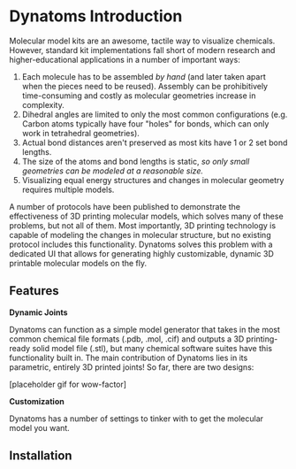 # Dynatoms Introduction

Molecular model kits are an awesome, tactile way to visualize chemicals. However, standard kit implementations fall short of modern research and higher-educational applications in a number of important ways:

1. Each molecule has to be assembled *by hand* (and later taken apart when the pieces need to be reused). Assembly can be prohibitively time-consuming and costly as molecular geometries increase in complexity.
2. Dihedral angles are limited to only the most common configurations (e.g. Carbon atoms typically have four "holes" for bonds, which can only work in tetrahedral geometries).
3. Actual bond distances aren't preserved as most kits have 1 or 2 set bond lengths.
4. The size of the atoms and bond lengths is static, *so only small geometries can be modeled at a reasonable size.*
5. Visualizing equal energy structures and changes in molecular geometry requires multiple models.

A number of protocols have been published to demonstrate the effectiveness of 3D printing molecular models, which solves many of these problems, but not all of them. Most importantly, 3D printing technology is capable of modeling the changes in molecular structure, but no existing protocol includes this functionality. Dynatoms solves this problem with a dedicated UI that allows for generating highly customizable, dynamic 3D printable molecular models on the fly.

## Features

**Dynamic Joints**

Dynatoms can function as a simple model generator that takes in the most common chemical file formats (.pdb, .mol, .cif) and outputs a 3D printing-ready solid model file (.stl), but many chemical software suites have this functionality built in.
The main contribution of Dynatoms lies in its parametric, entirely 3D printed joints! So far, there are two designs:

[placeholder gif for wow-factor]

**Customization**

Dynatoms has a number of settings to tinker with to get the molecular model you want.

## Installation
